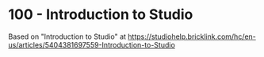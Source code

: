 # 100 - Introduction to Studio

Based on "Introduction to Studio" at https://studiohelp.bricklink.com/hc/en-us/articles/5404381697559-Introduction-to-Studio
